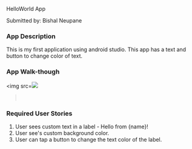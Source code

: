 
HelloWorld App

Submitted by: Bishal Neupane
### App Description
 This is my first application using android studio. This app has a text and button to change color of text.

### App Walk-though


<img src=![](https://i.imgur.com/rgmgsrA.gif)
><br>



### Required User Stories
 1. User sees custom text in a label - Hello from {name}!
 2. User see's custom background color.
 3. User can tap a button to change the text color of the label.
